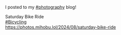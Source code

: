 I posted to my [\#<span>photography</span>](https://social.lol/tags/photography) blog!

Saturday Bike Ride  
[\#<span>Bicycling</span>](https://social.lol/tags/Bicycling)  
[<span class="invisible">https://</span><span class="ellipsis">photos.mihobu.lol/2024/08/satu</span><span class="invisible">rday-bike-ride</span>](https://photos.mihobu.lol/2024/08/saturday-bike-ride)